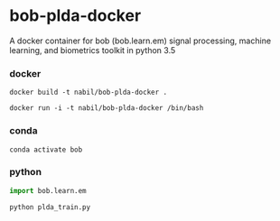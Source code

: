 # bob-plda-docker
A docker container for bob (bob.learn.em) signal processing, machine learning, and biometrics toolkit in python 3.5

### docker

`docker build -t nabil/bob-plda-docker .`

`docker run -i -t nabil/bob-plda-docker /bin/bash`

### conda

`conda activate bob`

### python

```python
import bob.learn.em
```

```python
python plda_train.py
```
